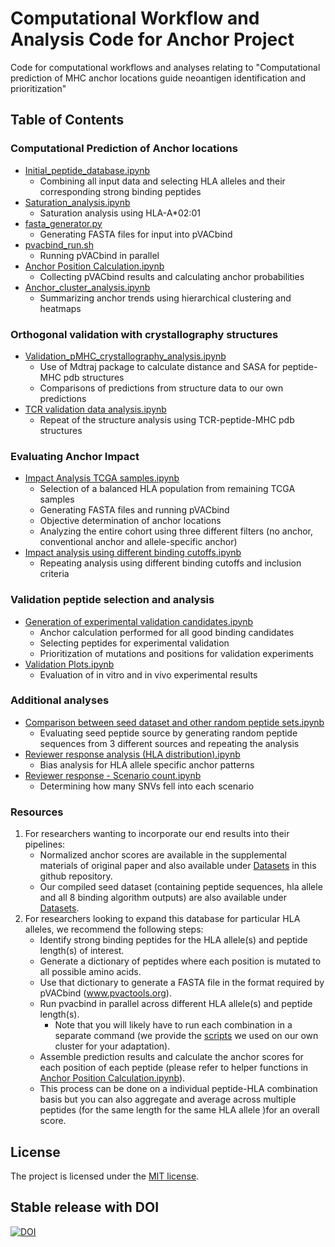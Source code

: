 # Computational Workflow and Analysis Code for Anchor Project

Code for computational workflows and analyses relating to "Computational prediction of MHC anchor locations guide neoantigen identification and prioritization"

## Table of Contents

### Computational Prediction of Anchor locations
- [Initial_peptide_database.ipynb](https://github.com/griffithlab/anchor_huiming_etal_2023/blob/master/Python%20Scripts/Computational_prediction_of_anchor_locations/Initial_peptide_database.ipynb)
    - Combining all input data and selecting HLA alleles and their corresponding strong binding peptides
- [Saturation_analysis.ipynb](https://github.com/griffithlab/anchor_huiming_etal_2023/blob/master/Python%20Scripts/Computational_prediction_of_anchor_locations/Saturation_analysis.ipynb)
    - Saturation analysis using HLA-A*02:01
- [fasta_generator.py](https://github.com/griffithlab/anchor_huiming_etal_2023/blob/master/Python%20Scripts/Computational_prediction_of_anchor_locations/fasta_generator.py)
    - Generating FASTA files for input into pVACbind
- [pvacbind_run.sh](https://github.com/griffithlab/anchor_huiming_etal_2023/blob/master/Shell%20Scripts/pvacbind_run.sh)
    - Running pVACbind in parallel
- [Anchor Position Calculation.ipynb](https://github.com/griffithlab/anchor_huiming_etal_2023/blob/master/Python%20Scripts/Computational_prediction_of_anchor_locations/Anchor%20Position%20Calculation.ipynb)
    - Collecting pVACbind results and calculating anchor probabilities
- [Anchor_cluster_analysis.ipynb](https://github.com/griffithlab/anchor_huiming_etal_2023/blob/master/Python%20Scripts/Computational_prediction_of_anchor_locations/Anchor_cluster_analysis.ipynb)
    - Summarizing anchor trends using hierarchical clustering and heatmaps

### Orthogonal validation with crystallography structures
- [Validation_pMHC_crystallography_analysis.ipynb](https://github.com/griffithlab/anchor_huiming_etal_2023/blob/master/Validation_pMHC_crystallography_analysis.ipynb)
    - Use of Mdtraj package to calculate distance and SASA for peptide-MHC pdb structures
    - Comparisons of predictions from structure data to our own predictions
- [TCR validation data analysis.ipynb](https://github.com/griffithlab/anchor_huiming_etal_2023/blob/master/TCR%20validation%20data%20analysis.ipynb)
    - Repeat of the structure analysis using TCR-peptide-MHC pdb structures

### Evaluating Anchor Impact
- [Impact Analysis TCGA samples.ipynb](https://github.com/griffithlab/anchor_huiming_etal_2023/blob/master/Python%20Scripts/Orthogonal_validation_with_crystallography_structures/Impact%20Analysis%20TCGA%20samples.ipynb)
    - Selection of a balanced HLA population from remaining TCGA samples
    - Generating FASTA files and running pVACbind
    - Objective determination of anchor locations
    - Analyzing the entire cohort using three different filters (no anchor, conventional anchor and allele-specific anchor)
- [Impact analysis using different binding cutoffs.ipynb](https://github.com/griffithlab/anchor_huiming_etal_2023/blob/master/Python%20Scripts/Orthogonal_validation_with_crystallography_structures/Impact%20analysis%20using%20different%20binding%20cutoffs.ipynb)
    - Repeating analysis using different binding cutoffs and inclusion criteria

### Validation peptide selection and analysis
- [Generation of experimental validation candidates.ipynb](https://github.com/griffithlab/anchor_huiming_etal_2023/blob/master/Python%20Scripts/Experimental_validation/Generation%20of%20experimental%20validation%20candidates.ipynb)
    - Anchor calculation performed for all good binding candidates 
    - Selecting peptides for experimental validation
    - Prioritization of mutations and positions for validation experiments
- [Validation Plots.ipynb](https://github.com/griffithlab/anchor_huiming_etal_2023/blob/master/Python%20Scripts/Experimental_validation/Validation%20Plots.ipynb)
    - Evaluation of in vitro and in vivo experimental results

### Additional analyses
- [Comparison between seed dataset and other random peptide sets.ipynb](https://github.com/griffithlab/anchor_huiming_etal_2023/blob/master/Python%20Scripts/Other_analyses/Comparison%20between%20seed%20dataset%20and%20other%20random%20peptide%20sets.ipynb)
    - Evaluating seed peptide source by generating random peptide sequences from 3 different sources and repeating the analysis
- [Reviewer response analysis (HLA distribution).ipynb](https://github.com/griffithlab/anchor_huiming_etal_2023/blob/master/Python%20Scripts/Other_analyses/Reviewer%20response%20analysis%20(HLA%20distribution).ipynb)
    - Bias analysis for HLA allele specific anchor patterns
- [Reviewer response - Scenario count.ipynb](https://github.com/griffithlab/anchor_huiming_etal_2023/blob/master/Python%20Scripts/Other_analyses/Reviewer%20response%20-%20Scenario%20count.ipynb)
    - Determining how many SNVs fell into each scenario


### Resources 
1. For researchers wanting to incorporate our end results into their pipelines:
    - Normalized anchor scores are available in the supplemental materials of original paper and also available under [Datasets](https://github.com/griffithlab/anchor_huiming_etal_2023/blob/master/Datasets) in this github repository.
    - Our compiled seed dataset (containing peptide sequences, hla allele and all 8 binding algorithm outputs) are also available under [Datasets](https://github.com/griffithlab/anchor_huiming_etal_2023/blob/master/Datasets).
2. For researchers looking to expand this database for particular HLA alleles, we recommend the following steps:
    - Identify strong binding peptides for the HLA allele(s) and peptide length(s) of interest.
    - Generate a dictionary of peptides where each position is mutated to all possible amino acids.
    - Use that dictionary to generate a FASTA file in the format required by pVACbind (www.pvactools.org).
    - Run pvacbind in parallel across different HLA allele(s) and peptide length(s).
        - Note that you will likely have to run each combination in a separate command (we provide the [scripts](https://github.com/griffithlab/anchor_huiming_etal_2023/blob/master/Shell%20Scripts/) we used on our own cluster for your adaptation).
    - Assemble prediction results and calculate the anchor scores for each position of each peptide (please refer to helper functions in [Anchor Position Calculation.ipynb](https://github.com/griffithlab/anchor_huiming_etal_2023/blob/master/Python%20Scripts/Computational_prediction_of_anchor_locations/Anchor%20Position%20Calculation.ipynb)).
    - This process can be done on a individual peptide-HLA combination basis but you can also aggregate and average across multiple peptides (for the same length for the same HLA allele )for an overall score.

## License

The project is licensed under the [MIT license](https://opensource.org/licenses/MIT).

## Stable release with DOI

[![DOI](https://zenodo.org/badge/604686470.svg)](https://zenodo.org/badge/latestdoi/604686470)